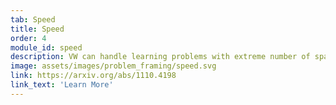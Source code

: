 ```yaml
---
tab: Speed
title: Speed
order: 4
module_id: speed
description: VW can handle learning problems with extreme number of sparse features while still being one of the most computationally efficient learners out there. It can scale to very large data sets by operating out-of-core and distributed learning.
image: assets/images/problem_framing/speed.svg
link: https://arxiv.org/abs/1110.4198
link_text: 'Learn More'
---
```

